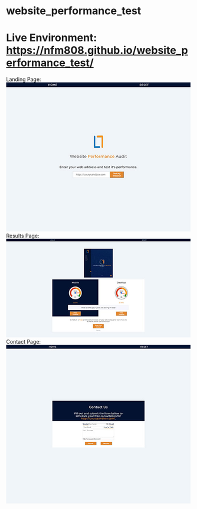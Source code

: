 # website_performance_test

# Live Environment: https://nfm808.github.io/website_performance_test/

Landing Page:<br>
![Screenshot of landing page](assets/img/landing.jpg?raw=true "Landing Page")
Results Page: <br>
![Screenshot of results page](assets/img/results.jpg?raw=true "Results Page")
Contact Page:<br>
![Screenshot of contact page](assets/img/contact.jpg?raw=true "Contact Page")